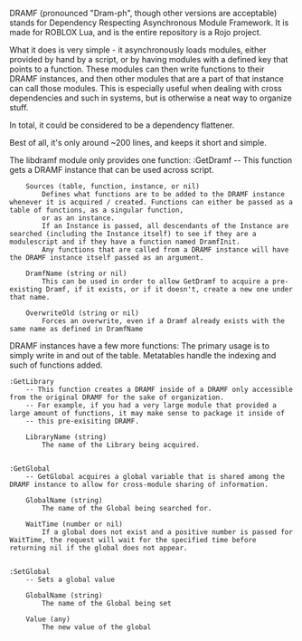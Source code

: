 DRAMF (pronounced "Dram-ph", though other versions are acceptable) stands for Dependency Respecting Asynchronous Module Framework. It is made for ROBLOX Lua, and is the entire repository is a Rojo project.

What it does is very simple - it asynchronously loads modules, either provided by hand by a script, or by having modules with a defined key that points to a function.
These modules can then write functions to their DRAMF instances, and then other modules that are a part of that instance can call those modules. This is especially
useful when dealing with cross dependencies and such in systems, but is otherwise a neat way to organize stuff.

In total, it could be considered to be a dependency flattener.

Best of all, it's only around ~200 lines, and keeps it short and simple.

The libdramf module only provides one function:
    :GetDramf
        -- This function gets a DRAMF instance that can be used across script.

        Sources (table, function, instance, or nil)
            Defines what functions are to be added to the DRAMF instance whenever it is acquired / created. Functions can either be passed as a table of functions, as a singular function,
            or as an instance.
            If an Instance is passed, all descendants of the Instance are searched (including the Instance itself) to see if they are a modulescript and if they have a function named DramfInit.
            Any functions that are called from a DRAMF instance will have the DRAMF instance itself passed as an argument.

        DramfName (string or nil)
            This can be used in order to allow GetDramf to acquire a pre-existing Dramf, if it exists, or if it doesn't, create a new one under that name.

        OverwriteOld (string or nil)
            Forces an overwrite, even if a Dramf already exists with the same name as defined in DramfName
    

DRAMF instances have a few more functions:
    The primary usage is to simply write in and out of the table. Metatables handle the indexing and such of functions added.

    :GetLibrary
        -- This function creates a DRAMF inside of a DRAMF only accessible from the original DRAMF for the sake of organization.
        -- For example, if you had a very large module that provided a large amount of functions, it may make sense to package it inside of 
        -- this pre-exisiting DRAMF.

        LibraryName (string)
            The name of the Library being acquired.
    

    :GetGlobal
        -- GetGlobal acquires a global variable that is shared among the DRAMF instance to allow for cross-module sharing of information.
        
        GlobalName (string)
            The name of the Global being searched for.

        WaitTime (number or nil)
            If a global does not exist and a positive number is passed for WaitTime, the request will wait for the specified time before returning nil if the global does not appear.
    

    :SetGlobal
        -- Sets a global value

        GlobalName (string)
            The name of the Global being set

        Value (any)
            The new value of the global
    